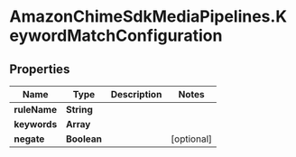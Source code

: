 # AmazonChimeSdkMediaPipelines.KeywordMatchConfiguration

## Properties

Name | Type | Description | Notes
------------ | ------------- | ------------- | -------------
**ruleName** | **String** |  | 
**keywords** | **Array** |  | 
**negate** | **Boolean** |  | [optional] 


